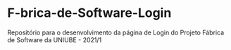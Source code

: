 # F-brica-de-Software-Login
Repositório para o desenvolvimento da página de Login do Projeto Fábrica de Software da UNIUBE - 2021/1
